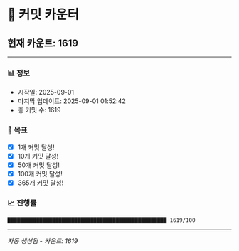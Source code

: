 # 🔢 커밋 카운터

## 현재 카운트: 1619

---

### 📊 정보
- 시작일: 2025-09-01
- 마지막 업데이트: 2025-09-01 01:52:42
- 총 커밋 수: 1619

### 🎯 목표
- [x] 1개 커밋 달성!
- [x] 10개 커밋 달성!
- [x] 50개 커밋 달성!
- [x] 100개 커밋 달성!
- [x] 365개 커밋 달성!

### 📈 진행률
```
██████████████████████████████████████████████████ 1619/100
```

---
*자동 생성됨 - 카운트: 1619*
